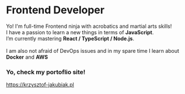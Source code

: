 # Frontend Developer

Yo! I'm full-time Frontend ninja with acrobatics and martial arts skills!   
I have a passion to learn a new things in terms of **JavaScript**.   
I’m currently mastering **React / TypeScript / Node.js**.<br><br>
I am also not afraid of DevOps issues and in my spare time I learn about **Docker** and **AWS**


### Yo, check my portoflio site!

https://krzysztof-jakubiak.pl


<!--
**kj-ninja/kj-ninja** is a ✨ _special_ ✨ repository because its `README.md` (this file) appears on your GitHub profile.

Here are some ideas to get you started:

- 🔭 I’m currently working on ...
- 🌱 I’m currently learning ...
- 👯 I’m looking to collaborate on ...
- 🤔 I’m looking for help with ...
- 💬 Ask me about ...
- 📫 How to reach me: ...
- 😄 Pronouns: ...
- ⚡ Fun fact: ...
-->
